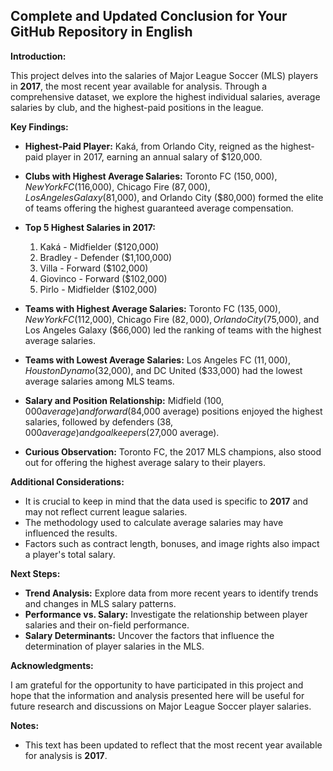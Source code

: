 ## Complete and Updated Conclusion for Your GitHub Repository in English

**Introduction:**

This project delves into the salaries of Major League Soccer (MLS) players in **2017**, the most recent year available for analysis. Through a comprehensive dataset, we explore the highest individual salaries, average salaries by club, and the highest-paid positions in the league.

**Key Findings:**

* **Highest-Paid Player:** Kaká, from Orlando City, reigned as the highest-paid player in 2017, earning an annual salary of $120,000.

* **Clubs with Highest Average Salaries:** Toronto FC ($150,000), New York FC ($116,000), Chicago Fire ($87,000), Los Angeles Galaxy ($81,000), and Orlando City ($80,000) formed the elite of teams offering the highest guaranteed average compensation.

* **Top 5 Highest Salaries in 2017:** 
    1. Kaká - Midfielder ($120,000)
    2. Bradley - Defender ($1,100,000)
    3. Villa - Forward ($102,000)
    4. Giovinco - Forward ($102,000)
    5. Pirlo - Midfielder ($102,000)

* **Teams with Highest Average Salaries:** Toronto FC ($135,000), New York FC ($112,000), Chicago Fire ($82,000), Orlando City ($75,000), and Los Angeles Galaxy ($66,000) led the ranking of teams with the highest average salaries.

* **Teams with Lowest Average Salaries:** Los Angeles FC ($11,000), Houston Dynamo ($32,000), and DC United ($33,000) had the lowest average salaries among MLS teams.

* **Salary and Position Relationship:** Midfield ($100,000 average) and forward ($84,000 average) positions enjoyed the highest salaries, followed by defenders ($38,000 average) and goalkeepers ($27,000 average).

* **Curious Observation:** Toronto FC, the 2017 MLS champions, also stood out for offering the highest average salary to their players.

**Additional Considerations:**

* It is crucial to keep in mind that the data used is specific to **2017** and may not reflect current league salaries.
* The methodology used to calculate average salaries may have influenced the results.
* Factors such as contract length, bonuses, and image rights also impact a player's total salary.

**Next Steps:**

* **Trend Analysis:** Explore data from more recent years to identify trends and changes in MLS salary patterns.
* **Performance vs. Salary:** Investigate the relationship between player salaries and their on-field performance.
* **Salary Determinants:** Uncover the factors that influence the determination of player salaries in the MLS.

**Acknowledgments:**

I am grateful for the opportunity to have participated in this project and hope that the information and analysis presented here will be useful for future research and discussions on Major League Soccer player salaries.

**Notes:**

* This text has been updated to reflect that the most recent year available for analysis is **2017**.


 
